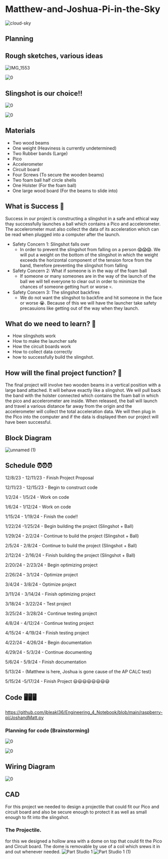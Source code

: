 # Matthew-and-Joshua-Pi-in-the-Sky

![cloud-sky](https://github.com/jbleakl36/Matthew-and-Joshua-Pi-in-the-Sky/assets/112979207/3e2e70ff-4701-4a3e-bbe7-f9a26296c01f)

## Planning

## Rough sketches, various ideas
![IMG_1553](https://github.com/jbleakl36/Matthew-and-Joshua-Pi-in-the-Sky/assets/112979207/18cefcdd-f35f-4254-83b2-22e7d85161cb)

![0](https://github.com/jbleakl36/Matthew-and-Joshua-Pi-in-the-Sky/assets/112979207/a526b685-7b36-4c37-bfae-022ebf034094)


## Slingshot is our choice!!

![0](https://github.com/jbleakl36/Matthew-and-Joshua-Pi-in-the-Sky/assets/112979207/cb3f4352-692a-481a-b636-48cc2c99698f)

![0](https://github.com/jbleakl36/Matthew-and-Joshua-Pi-in-the-Sky/assets/112979207/31abe73a-8c44-405e-9eea-0955b376e2f8)


## Materials
* Two wood beams
* One weight (Heaviness is currently undetermined)
* Two Rubber bands (Large)
* Pico
* Accelerometer
* Circuit board
* Four Screws (To secure the wooden beams)
* Two foam ball half circle shells 
* One Holster (For the foam ball)
* One large wood board (For the beams to slide into)

## What is Success     🧐 
Success in our project is constructing a slingshot in a safe and ethical way thay successfully launches a ball which contains a Pico and accelerometer. The accelerometer must also collect the data of its acceleration which can be read when plugged into a computer after the launch.

* Safety Concern 1: Slingshot falls over
  * In order to prevent the slingshot from falling on a person 😱😱😱. We will put a weight on the bottom of the slingshot in which the weight exceeds the horizontal component of the tension force from the band, therefore preventing the slingshot from falling
* Safety Concern 2: What if someone is in the way of the foam ball
  * If someone or many someones are in the way of the launch of the ball we will tell everyone to clear out in order to minimize the chances of someone getting hurt or worse 💀.
* Safety Concern 3: The slingshot backfires
  * We do not want the slingshot to backfire and hit someone in the face or worse 😭. Because of this we will have the launcher take safety precasuions like getting out of the way when they launch.


## What do we need to learn? 🧠 
* How slingshots work
* How to make the launcher safe
* How the circuit boards work
* How to collect data correctly
* how to successfully build the slingshot.

## How will the final project function? 🤔
The final project will involve two wooden beams in a vertical position with a large band attached. It will behave exactly like a slingshot. We will pull back the band with the holster connected which contains the foam ball in which the pico and accelerometer are inside. When released, the ball will launch and travel a various distance far away from the origin and the accelerometer will collect the total acceleration data. We will then plug in the Pico into the computer and if the data is displayed then our project will have been successful.

## Block Diagram
![unnamed (1)](https://github.com/jbleakl36/Matthew-and-Joshua-Pi-in-the-Sky/assets/112979288/7d01cb8d-217d-4986-bb3b-099da13598c0)


## Schedule ⏰⏰⏰ 

12/8/23 - 12/11/23 - Finish Project Proposal

12/11/23 - 12/15/23 - Begin to construct code

1/2/24 - 1/5/24 - Work on code

1/6/24 - 1/12/24 - Work on code

1/15/24 - 1/19/24 - Finish the code!!

1/22/24 -1/25/24 - Begin building the project (Slingshot + Ball)

1/29/24 - 2/2/24 - Continue to build the project (Slingshot + Ball)

2/5/24 - 2/8/24 - Continue to build the project (Slingshot + Ball) 

2/12/24 - 2/16/24 - Finish building the project (Slingshot + Ball)

2/20/24 - 2/23/24 - Begin optimizing project

2/26/24 - 3/1/24 - Optimize project

3/4/24 - 3/8/24 - Optimize project

3/11/24 - 3/14/24 - Finish optimizing project

3/18/24 - 3/22/24 - Test project

3/25/24 - 3/28/24 - Continue testing project

4/8/24 - 4/12/24 - Continue testing project

4/15/24 - 4/19/24 - Finish testing project

4/22/24 - 4/26/24 - Begin documentation

4/29/24 - 5/3/24 - Continue documenting

5/6/24 - 5/9/24 - Finish documentation

5/13/24 - (Matthew is here, Joshua is gone cause of the AP CALC test)

5/15/24 -5/17/24 - Finish Project 😃😃😃😃😃😃😃😃

## Code 🖥️🖥️🖥️

https://github.com/jbleakl36/Engineering_4_Notebook/blob/main/raspberry-pi/JoshandMatt.py

### Planning for code (Brainstorming)

![0](https://github.com/jbleakl36/Matthew-and-Joshua-Pi-in-the-Sky/assets/112979207/655e4592-9658-4b82-8edd-46705d2e3678)

![0](https://github.com/jbleakl36/Matthew-and-Joshua-Pi-in-the-Sky/assets/112979207/119aa25e-4fee-4e87-86fb-64cb1f566f2f)

## Wiring Diagram

![0](https://github.com/jbleakl36/Matthew-and-Joshua-Pi-in-the-Sky/assets/112979207/f068f053-7974-4952-ad44-fb27f044cbd3)

## CAD
For this project we needed to design a projectile that could fit our Pico and circuit board and also be secure enough to protect it as well as small enough to fit into the slingshot.

### The Projectile.
for this we designed a hollow area with a dome on top that could fit the Pico and Circuit board. The dome is removable by use of a coil which srews it in and out whenever needed.
![Part Studio 1](https://github.com/jbleakl36/Matthew-and-Joshua-Pi-in-the-Sky/assets/112979288/6c663990-cd68-414d-be08-863b9f77f3e6)
![Part Studio 1 (1)](https://github.com/jbleakl36/Matthew-and-Joshua-Pi-in-the-Sky/assets/112979288/41750a15-e077-451d-8abc-6544ceddff18)


































